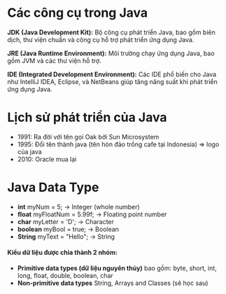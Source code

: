 # Các công cụ trong Java

<strong>JDK (Java Development Kit):</strong> Bộ công cụ phát triển Java, bao gồm biên dịch, thư viện chuẩn và công cụ hỗ
trợ phát triển ứng dụng Java.

<strong>JRE (Java Runtime Environment):</strong> Môi trường chạy ứng dụng Java, bao gồm JVM và các thư viện hỗ trợ.

<strong>IDE (Integrated Development Environment):</strong> Các IDE phổ biến cho Java như IntelliJ IDEA, Eclipse, và
NetBeans giúp tăng năng suất khi phát triển ứng dụng Java.

# Lịch sử phát triển của Java

- 1991: Ra đời với tên gọi Oak bởi Sun Microsystem
- 1995: Đổi tên thành java (tên hòn đảo trồng cafe tại Indonesia) => logo của java
- 2010: Oracle mua lại

# Java Data Type

- **int** myNum = 5; -> Integer (whole number)
- **float** myFloatNum = 5.99f; -> Floating point number
- **char** myLetter = 'D'; -> Character
- **boolean** myBool = true; -> Boolean
- **String** myText = "Hello"; -> String

#### Kiểu dữ liệu được chia thành 2 nhóm:

- **Primitive data types (dữ liệu nguyên thủy)** bao gồm: byte, short, int, long, float, double, boolean, char
- **Non-primitive data types** String, Arrays and Classes (sẽ học sau)